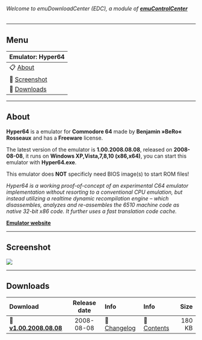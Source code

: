 ###### Welcome to emuDownloadCenter (EDC), a module of [**emuControlCenter**](https://github.com/PhoenixInteractiveNL/emuControlCenter/wiki/)
***
## Menu
| **Emulator: Hyper64** |
|:---------|
| :clipboard: [About](#about) |
| :sunrise: [Screenshot](#screenshot) |
| :floppy_disk: [Downloads](#downloads) |
***
## About
**Hyper64** is a emulator for **Commodore 64** made by **Benjamin »BeRo« Rosseaux** and has a **Freeware** license.

The latest version of the emulator is **1.00.2008.08.08**, released on **2008-08-08**, it runs on **Windows XP,Vista,7,8,10 (x86,x64)**, you can start this emulator with **Hyper64.exe**.

This emulator does **NOT** specificly need BIOS image(s) to start ROM files!

_Hyper64 is a working proof-of-concept of an experimental C64 emulator implementation without resorting to a conventional CPU emulation, but instead utilizing a realtime dynamic recompilation engine – which disassembles, analyzes and re-assembles the 6510 machine code as native 32-bit x86 code. It further uses a fast translation code cache._

[**Emulator website**](http://micro64.de/)
***
## Screenshot
![](https://raw.githubusercontent.com/PhoenixInteractiveNL/emuDownloadCenter/master/hooks/hyper64/screen.jpg)
***
## Downloads
| Download | Release date  | Info       | Info       | Size       |
|:---------|:-------------:|:-----------|:-----------|-----------:|
| :floppy_disk: [**v1.00.2008.08.08**](https://github.com/PhoenixInteractiveNL/edc-repo0002/raw/master/hyper64/1.00.2008.08.08.7z) | 2008-08-08 | :page_facing_up: [Changelog](https://github.com/PhoenixInteractiveNL/edc-repo0002/blob/master/hyper64/1.00.2008.08.08_changelog.txt) | :mag_right: [Contents](https://github.com/PhoenixInteractiveNL/edc-repo0002/blob/master/hyper64/1.00.2008.08.08_contents.txt) | 180 KB |
